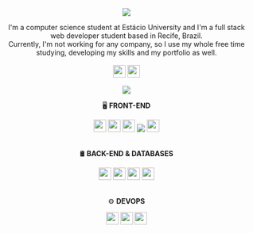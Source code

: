 <div align="center">
  <img src="https://i.ibb.co/QcfSMfm/1.png">
</div>
<p align="center">
  I'm a computer science student at Estácio University and I'm a full stack web developer student based in Recife, Brazil.<br />
  Currently, I'm not working for any company, so I use my whole free time studying, developing my skills and my portfolio as well.
  <br /><br/>
  <a href="https://www.linkedin.com/in/devmarcostavaress/"><img src="https://img.shields.io/badge/linkedin-%230077B5.svg?style=for-the-badge&logo=linkedin&logoColor=white" height="25"></a>  <a href="https://medium.com/@dev.marcostavares"><img src="https://img.shields.io/badge/Medium-12100E?style=for-the-badge&logo=medium&logoColor=white" height="25"></a>
</p>
<div align="center">
  <img src="https://i.ibb.co/tzLkHKT/3.png">
</div>
<p align="center">
  🖥️ <b>FRONT-END</b>
</p>
<div align="center">
  <img src="https://img.shields.io/badge/Tailwind%20CSS-369EFF.svg?style=for-the-badge&logo=Tailwind-CSS&logoColor=white" height="25">
  <img src="https://img.shields.io/badge/styled%20components-DB7093.svg?style=for-the-badge&logo=styled-components&logoColor=white" height="25">
  <img src="https://img.shields.io/badge/TypeScript-3178C6.svg?style=for-the-badge&logo=TypeScript&logoColor=white" height="25">
  <img src="https://img.shields.io/badge/Vue%20js-35495E?style=for-the-badge&logo=vuedotjs&logoColor=4FC08D">
  <img src="https://img.shields.io/badge/Vite-646CFF.svg?style=for-the-badge&logo=Vite&logoColor=white" height="25">
</div>
<br />
<p align="center">
  🛢️ <b>BACK-END & DATABASES</b>
</p>
<div align="center">
  <img src="https://img.shields.io/badge/Flask-000000?style=for-the-badge&logo=flask&logoColor=white" height="25">
  <img src="https://img.shields.io/badge/sqlite-%2307405e.svg?style=for-the-badge&logo=sqlite&logoColor=white" height="25">
  <img src="https://img.shields.io/badge/PostgreSQL-316192?style=for-the-badge&logo=postgresql&logoColor=white" height="25">
  <img src="https://img.shields.io/badge/Amazon%20DynamoDB-4053D6?style=for-the-badge&logo=Amazon%20DynamoDB&logoColor=white" height="25">
</div>
<br />
<p align="center">
  ⚙️ <b>DEVOPS</b>
</p>
<div align="center">
  <img src="https://img.shields.io/badge/Amazon_AWS-FF9900?style=for-the-badge&logo=amazonaws&logoColor=white" height="25">
  <img src="https://img.shields.io/badge/docker-%230db7ed.svg?style=for-the-badge&logo=docker&logoColor=white" height="25">
  <img src="https://img.shields.io/badge/Git-F05032.svg?style=for-the-badge&logo=Git&logoColor=white" height="25">
</div>
